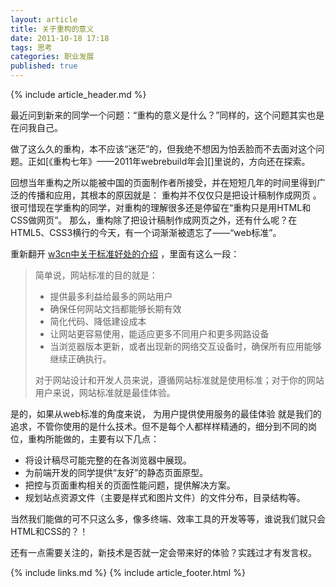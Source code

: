 ```yaml
---
layout: article
title: 关于重构的意义
date: 2011-10-18 17:18
tags: 思考
categories: 职业发展
published: true
---
```


{% include  article_header.md %}

最近问到新来的同学一个问题：“重构的意义是什么？”同样的，这个问题其实也是在问我自己。

做了这么久的重构，本不应该“迷茫”的，但我绝不想因为怕丢脸而不去面对这个问题。正如[《重构七年》——2011年webrebuild年会][]里说的，方向还在探索。

回想当年重构之所以能被中国的页面制作者所接受，并在短短几年的时间里得到广泛的传播和应用，其根本的原因就是： 重构并不仅仅只是把设计稿制作成网页 。很可惜现在学重构的同学，对重构的理解很多还是停留在“重构只是用HTML和CSS做网页”。
那么，重构除了把设计稿制作成网页之外，还有什么呢？在HTML5、CSS3横行的今天，有一个词渐渐被遗忘了——“web标准”。

重新翻开 [w3cn中关于标准好处的介绍](http://www.w3cn.org/benefits/index.html) ，里面有这么一段：

> 简单说，网站标准的目的就是：
> 
> - 提供最多利益给最多的网站用户
> - 确保任何网站文挡都能够长期有效
> - 简化代码、降低建设成本
> - 让网站更容易使用，能适应更多不同用户和更多网路设备
> - 当浏览器版本更新，或者出现新的网络交互设备时，确保所有应用能够继续正确执行。
> 
> 对于网站设计和开发人员来说，遵循网站标准就是使用标准；对于你的网站用户来说，网站标准就是最佳体验。

是的，如果从web标准的角度来说， 为用户提供使用服务的最佳体验 就是我们的追求，不管你使用的是什么技术。但不是每个人都样样精通的，细分到不同的岗位，重构所能做的，主要有以下几点：

- 将设计稿尽可能完整的在各浏览器中展现。
- 为前端开发的同学提供“友好”的静态页面原型。
- 把控与页面重构相关的页面性能问题，提供解决方案。
- 规划站点资源文件（主要是样式和图片文件）的文件分布，目录结构等。

当然我们能做的可不只这么多，像多终端、效率工具的开发等等，谁说我们就只会HTML和CSS的？！

还有一点需要关注的，新技术是否就一定会带来好的体验？实践过才有发言权。

{% include links.md %}
{% include article_footer.html %}
